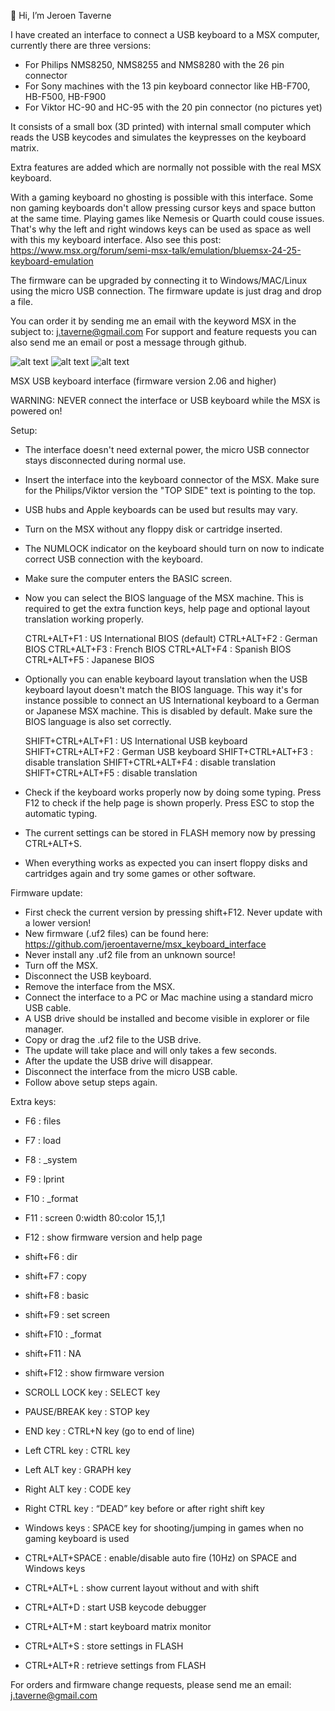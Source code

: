 👋 Hi, I’m Jeroen Taverne

I have created an interface to connect a USB keyboard to a MSX computer, currently there are three versions:
- For Philips NMS8250, NMS8255 and NMS8280 with the 26 pin connector
- For Sony machines with the 13 pin keyboard connector like HB-F700, HB-F500, HB-F900
- For Viktor HC-90 and HC-95 with the 20 pin connector (no pictures yet)

It consists of a small box (3D printed) with internal small computer which reads the USB keycodes and simulates the keypresses on the keyboard matrix.

Extra features are added which are normally not possible with the real MSX keyboard.

With a gaming keyboard no ghosting is possible with this interface. Some non gaming keyboards don't allow pressing cursor keys and space button at the same time. Playing games like Nemesis or Quarth could couse issues. That's why the left and right windows keys can be used as space as well with this my keyboard interface. Also see this post: https://www.msx.org/forum/semi-msx-talk/emulation/bluemsx-24-25-keyboard-emulation

The firmware can be upgraded by connecting it to Windows/MAC/Linux using the micro USB connection. The firmware update is just drag and drop a file.

You can order it by sending me an email with the keyword MSX in the subject to: j.taverne@gmail.com
For support and feature requests you can also send me an email or post a message through github.

![alt text](https://github.com/jeroentaverne/msx_keyboard_interface/blob/main/photos/sony1.jpg)
![alt text](https://github.com/jeroentaverne/msx_keyboard_interface/blob/main/photos/sony4.jpg)
![alt text](https://github.com/jeroentaverne/msx_keyboard_interface/blob/main/photos/photo1.jpg)

MSX USB keyboard interface (firmware version 2.06 and higher)

WARNING: NEVER connect the interface or USB keyboard while the MSX is powered on!

Setup:

- The interface doesn't need external power, the micro USB connector stays disconnected during normal use.
- Insert the interface into the keyboard connector of the MSX. Make sure for the Philips/Viktor version the "TOP SIDE" text is pointing to the top.
- USB hubs and Apple keyboards can be used but results may vary.
- Turn on the MSX without any floppy disk or cartridge inserted.
- The NUMLOCK indicator on the keyboard should turn on now to indicate correct USB connection with the keyboard.
- Make sure the computer enters the BASIC screen.
- Now you can select the BIOS language of the MSX machine. This is required to get the extra function keys, help page and optional layout translation working properly.

	CTRL+ALT+F1 : US International BIOS (default)
	CTRL+ALT+F2 : German BIOS
	CTRL+ALT+F3 : French BIOS
	CTRL+ALT+F4 : Spanish BIOS
	CTRL+ALT+F5 : Japanese BIOS

- Optionally you can enable keyboard layout translation when the USB keyboard layout doesn't match the BIOS language. This way it's for instance possible to connect an US International keyboard to a German or Japanese MSX machine. This is disabled by default. Make sure the BIOS language is also set correctly.

	SHIFT+CTRL+ALT+F1 : US International USB keyboard
	SHIFT+CTRL+ALT+F2 : German USB keyboard
	SHIFT+CTRL+ALT+F3 : disable translation
	SHIFT+CTRL+ALT+F4 : disable translation
	SHIFT+CTRL+ALT+F5 : disable translation

- Check if the keyboard works properly now by doing some typing. Press F12 to check if the help page is shown properly. Press ESC to stop the automatic typing.
- The current settings can be stored in FLASH memory now by pressing CTRL+ALT+S.
- When everything works as expected you can insert floppy disks and cartridges again and try some games or other software.

Firmware update:

- First check the current version by pressing shift+F12. Never update with a lower version!
- New firmware (.uf2 files) can be found here: https://github.com/jeroentaverne/msx_keyboard_interface
- Never install any .uf2 file from an unknown source!
- Turn off the MSX.
- Disconnect the USB keyboard.
- Remove the interface from the MSX.
- Connect the interface to a PC or Mac machine using a standard micro USB cable.
- A USB drive should be installed and become visible in explorer or file manager.
- Copy or drag the .uf2 file to the USB drive.
- The update will take place and will only takes a few seconds.
- After the update the USB drive will disappear.
- Disconnect the interface from the micro USB cable.
- Follow above setup steps again.

Extra keys:

- F6		: files
- F7		: load
- F8		: _system
- F9		: lprint
- F10		: _format
- F11		: screen 0:width 80:color 15,1,1
- F12		: show firmware version and help page
- shift+F6	: dir
- shift+F7	: copy
- shift+F8	: basic
- shift+F9	: set screen
- shift+F10	: _format
- shift+F11	: NA
- shift+F12	: show firmware version

- SCROLL LOCK key	: SELECT key
- PAUSE/BREAK key	: STOP key
- END key		: CTRL+N key (go to end of line)
- Left CTRL key		: CTRL key
- Left ALT key		: GRAPH key
- Right ALT key		: CODE key
- Right CTRL key		: “DEAD” key before or after right shift key
- Windows keys		: SPACE key for shooting/jumping in games when no gaming keyboard is used
- CTRL+ALT+SPACE 	: enable/disable auto fire (10Hz) on SPACE and Windows keys
- CTRL+ALT+L		: show current layout without and with shift
- CTRL+ALT+D		: start USB keycode debugger
- CTRL+ALT+M		: start keyboard matrix monitor
- CTRL+ALT+S		: store settings in FLASH
- CTRL+ALT+R		: retrieve settings from FLASH

For orders and firmware change requests, please send me an email: j.taverne@gmail.com

